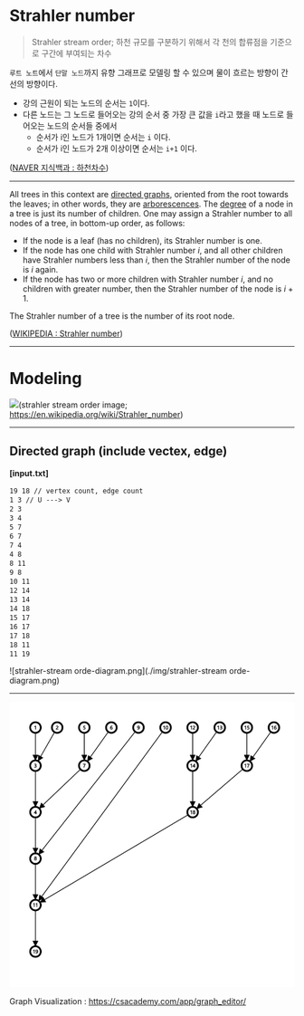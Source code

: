 # Strahler number

> Strahler stream order; 하천 규모를 구분하기 위해서 각 천의 합류점을 기준으로 구간에 부여되는 차수

`루트 노트`에서 `단말 노드`까지 유향 그래프로 모델링 할 수 있으며 물이 흐르는 방향이 간선의 방향이다.

- 강의 근원이 되는 노드의 순서는 `1`이다.
- 다른 노드는 그 노드로 들어오는 강의 순서 중 가장 큰 값을 `i`라고 했을 때 노드로 들어오는 노드의 순서들 중에서
  - 순서가 i인 노드가 1개이면 순서는 `i` 이다.
  - 순서가 i인 노드가 2개 이상이면 순서는 `i+1` 이다.



([NAVER 지식백과 : 하천차수](https://terms.naver.com/entry.nhn?docId=3396286&cid=60289&categoryId=60289))



---



All trees in this context are [directed graphs](https://en.wikipedia.org/wiki/Directed_graph), oriented from the root towards the leaves; in other words, they are [arborescences](https://en.wikipedia.org/wiki/Arborescence_(graph_theory)). The [degree](https://en.wikipedia.org/wiki/Degree_(graph_theory)) of a node in a tree is just its number of children. One may assign a Strahler number to all nodes of a tree, in bottom-up order, as follows:

- If the node is a leaf (has no children), its Strahler number is one.
- If the node has one child with Strahler number *i*, and all other children have Strahler numbers less than *i*, then the Strahler number of the node is *i* again.
- If the node has two or more children with Strahler number *i*, and no children with greater number, then the Strahler number of the node is *i* + 1.

The Strahler number of a tree is the number of its root node.



([WIKIPEDIA : Strahler number](https://en.wikipedia.org/wiki/Strahler_number))



---



# Modeling

![](https://upload.wikimedia.org/wikipedia/commons/e/e6/Flussordnung_%28Strahler%29.svg)(strahler stream order image; https://en.wikipedia.org/wiki/Strahler_number)

---



## Directed graph (include vectex, edge)

**[input.txt]**

```
19 18 // vertex count, edge count
1 3 // U ---> V
2 3
3 4
5 7
6 7
7 4
4 8
8 11
9 8
10 11
12 14
13 14
14 18
15 17
16 17
17 18
18 11
11 19
```





![strahler-stream orde-diagram.png](./img/strahler-stream orde-diagram.png)



---

![tree](./img/tree.png)



Graph Visualization : https://csacademy.com/app/graph_editor/